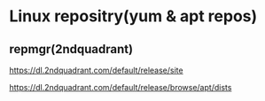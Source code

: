 # Linux repositry(yum & apt repos)


## repmgr(2ndquadrant)

https://dl.2ndquadrant.com/default/release/site

https://dl.2ndquadrant.com/default/release/browse/apt/dists

